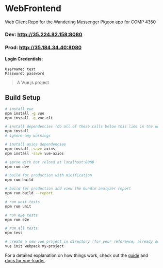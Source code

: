 # WebFrontend
Web Client Repo for the Wandering Messenger Pigeon app for COMP 4350

### Dev: http://35.224.82.158:8080
### Prod: http://35.184.34.40:8080

#### Login Credentials:
```
Username: test
Password: password
```

> A Vue.js project

## Build Setup

``` bash
# install vue
npm install -g vue
npm install -g vue-cli

# install dependencies (do all of these calls below this line in the working directory)
npm install
# ignore any warnings

# install axios dependencies
npm install -save axios
npm install -save vue-axios

# serve with hot reload at localhost:8080
npm run dev

# build for production with minification
npm run build

# build for production and view the bundle analyzer report
npm run build --report

# run unit tests
npm run unit

# run e2e tests
npm run e2e

# run all tests
npm test

# create a new vue project in directory (for your reference, already done for project)
vue init webpack my-project

```

For a detailed explanation on how things work, check out the [guide](http://vuejs-templates.github.io/webpack/) and [docs for vue-loader](http://vuejs.github.io/vue-loader).
